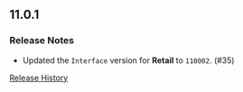 ## 11.0.1

### Release Notes

- Updated the `Interface` version for **Retail** to `110002`. (#35)

[Release History](https://github.com/SFX-WoW/Masque_Fusion/wiki/History)
